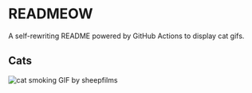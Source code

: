 # READMEOW

A self-rewriting README powered by GitHub Actions to display cat gifs.

## Cats

![cat smoking GIF by sheepfilms](https://media3.giphy.com/media/l0ExdMHUDKteztyfe/200.gif?cid=9acd02dayr00lgqtrp7mrx37caxoz6sxfnwzh8htx6cd31xz&ep=v1_gifs_search&rid=200.gif&ct=g)
